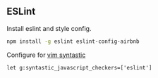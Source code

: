 ## ESLint

Install eslint and style config.
```bash
npm install -g eslint eslint-config-airbnb
```

Configure for [vim syntastic](https://github.com/scrooloose/syntastic)
```viml
let g:syntastic_javascript_checkers=['eslint']
```
